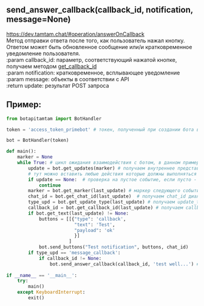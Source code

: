## send_answer_callback(callback_id, notification, message=None)  
https://dev.tamtam.chat/#operation/answerOnCallback  
        Метод отправки ответа после того, как пользователь нажал кнопку. Ответом может быть обновленное сообщение или/и             кратковременное уведомление пользователя.   
        :param callback_id: параметр, соответствующий нажатой кнопке, получаем методом [get_callback_id](get_callback_id.md)  
        :param notification: кратковременное, всплывающее уведомление  
        :param message: объекты в соответствии с API  
        :return update: результат POST запроса  
## Пример:
```python
from botapitamtam import BotHandler

token = 'access_token_primebot' # токен, полученный при создании бота в @PrimeBot

bot = BotHandler(token)

def main():
    marker = None
    while True: # цикл ожидания взаимодействия с ботом, в данном примере необходимо ввести любой текст
        update = bot.get_updates(marker) # получаем внутреннее представление сообщения (контента) отправленного боту (сформированного ботом)
        # тут можно вставить любые действия которые должны выполняться во время ожидания события
        if update == None:  # проверка на пустое событие, если пусто - возврат к началу цикла
            continue
        marker = bot.get_marker(last_update) # маркер следующего события в боте
        chat_id = bot.get_chat_id(last_update)  # получаем chat_id диалога с ботом
        type_upd = bot.get_update_type(last_update) # получаем update_type события в боте
        callback_id = bot.get_callback_id(last_update) # получаем callback_id если кнопка была нажата, или None
        if bot.get_text(last_update) != None:
            buttons = [[{"type": 'callback',
                         "text": 'Test',
                         "payload": 'ok'
                         }]
                       ]
            bot.send_buttons("Test notification", buttons, chat_id)
        if type_upd == 'message_callback':
            if callback_id != None:
                bot.send_answer_callback(callback_id, 'test well...') # выводим кратковременное уведомление
 
if __name__ == '__main__':
    try:
        main()
    except KeyboardInterrupt:
        exit()
``` 
